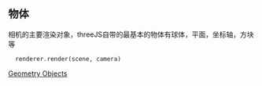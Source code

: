 ## 物体
相机的主要渲染对象，threeJS自带的最基本的物体有球体，平面，坐标轴，方块等

```
  renderer.render(scene, camera)

```



[Geometry Objects](https://blog.csdn.net/qq_31976161/article/details/84373089)



